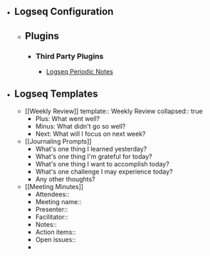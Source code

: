- ## Logseq Configuration
	- ## Plugins
		- ### Third Party Plugins
			- [Logseq Periodic Notes](https://github.com/brendonscript/logseq-periodic-notes)
- ## Logseq Templates
	- [[Weekly Review]]
	  template:: Weekly Review
	  collapsed:: true
		- Plus: What went well?
		- Minus: What didn't go so well?
		- Next: What will I focus on next week?
	- [[Journaling Prompts]]
      - What's one thing I learned yesterday?
      - What's one thing I'm grateful for today?
      - What's one thing I want to accomplish today?
      - What's one challenge I may experience today?
      - Any other thoughts?
	- [[Meeting Minutes]]
        - Attendees::
        - Meeting name::
        - Presenter::
        - Facilitator::
        - Notes::
        - Action items::
        - Open issues::
      - 